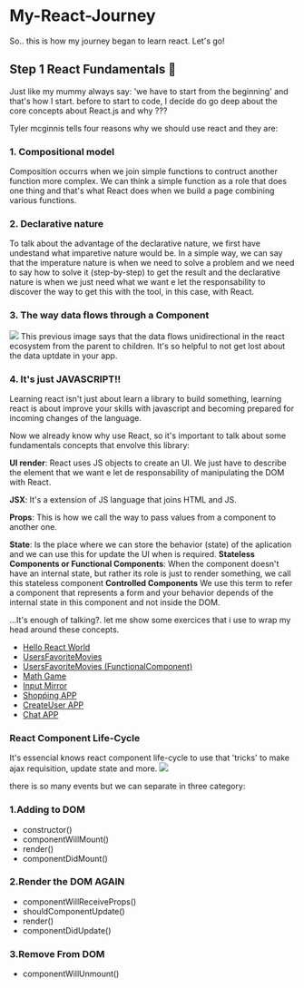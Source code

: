 # My-React-Journey

So.. this is how my journey began to learn react.
Let's go!

## Step 1 React Fundamentals :runner:

Just like my mummy always say: 'we have to start from the beginning' and that's how I start.
before to start to code, I decide do go deep about the core concepts about React.js and
why ???

Tyler mcginnis tells four reasons why we should use react and they are:

### 1. Compositional model
   Composition occurrs when we join simple functions to contruct another function more complex. We can think a simple function as a role that does one thing and that's what React does when we build a page combining various functions.
   
### 2. Declarative nature
   To talk about the advantage of the declarative nature, we first have undestand what imparetive nature would be. In a simple way, we can say that the imperature nature is when we need to solve a problem and we need to say how to solve it (step-by-step) to get the result and the declarative nature is when we just need what we want e let the responsability to discover the way to get this with the tool, in this case, with React.
   
### 3. The way data flows through a Component
   <img src="https://i.imgur.com/bLKFqdd.png" />
   This previous image says that the data flows unidirectional in the react ecosystem from the parent to children. It's so          helpful to not get lost about the data uptdate in your app.
    
### 4. It's just JAVASCRIPT!!
   Learning react isn't just about learn a library to build something, learning react is about improve your skills with javascript and becoming prepared for incoming changes of the language.
   
Now we already know why use React, so it's important to talk about some fundamentals concepts that envolve this library:

**UI render**:
React uses JS objects to create an UI. We just have to describe the element that we want e let de responsability of     manipulating the DOM with React.

**JSX**:
It's a extension of JS language that joins HTML and JS.

**Props**:
This is how we call the way to pass values from a component to another one.

**State**:
Is the place where we can store the behavior (state) of the aplication and we can use this for update the UI when is required.
**Stateless Components or Functional Components**:
When the component doesn't have an internal state, but rather its role is just to render something, we call this stateless component
**Controlled Components**
We use this term to refer a component that represents a form and your behavior depends of the internal state in this component and not inside the DOM.

...It's enough of talking?.
let me show some exercices that i use to wrap my head around these concepts.

* [Hello React World](https://github.com/thaydds/My-React-Journey/tree/master/React%20Fundamentals/1-FM)
* [UsersFavoriteMovies](https://github.com/thaydds/My-React-Journey/tree/master/React%20Fundamentals/2-UsersFavoriteMovies)
* [UsersFavoriteMovies (FunctionalComponent)](https://github.com/thaydds/My-React-Journey/tree/master/React%20Fundamentals/3-UsersFavoriteMovies (FunctionalComponent))
* [Math Game](https://github.com/thaydds/My-React-Journey/tree/master/React%20Fundamentals/4-MathGame)
* [Input Mirror](https://github.com/thaydds/My-React-Journey/tree/master/React%20Fundamentals/5-InputMirror)
* [Shopṕing APP](https://github.com/thaydds/My-React-Journey/tree/master/React%20Fundamentals/6-ShoppingApp)
* [CreateUser APP](https://github.com/thaydds/My-React-Journey/tree/master/React%20Fundamentals/7-CreaterUserApp)
* [Chat APP](https://github.com/thaydds/My-React-Journey/tree/master/React%20Fundamentals/8-ChatApp)

### React Component Life-Cycle

It's essencial knows react component life-cycle to use that 'tricks' to make ajax requisition, update state and more.
<img src="https://s3.amazonaws.com/video.udacity-data.com/topher/2018/March/5abae243_nd019-c1-l4-lifecycle-events/nd019-c1-l4-lifecycle-events.png" />

there is so many events but we can separate in three category:

### 1.Adding to DOM
* constructor()
* componentWillMount()
* render()
* componentDidMount()

### 2.Render the DOM AGAIN
* componentWillReceiveProps()
* shouldComponentUpdate()
* render()
* componentDidUpdate()

### 3.Remove From DOM
* componentWillUnmount()




